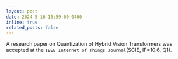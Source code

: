 ```yaml
---
layout: post
date: 2024-5-16 15:59:00-0400
inline: true
related_posts: false
---
```

A research paper on Quantization of Hybrid Vision Transformers was accepted at the `IEEE Internet of Things Journal`(SCIE, IF=10.6, Q1).
